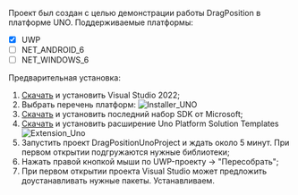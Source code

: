 Проект был создан с целью демонстрации работы DragPosition в платформе UNO.
Поддерживаемые платформы:
- [x] UWP
- [ ] NET_ANDROID_6
- [ ] NET_WINDOWS_6

Предварительная установка:
1. [Скачать](https://visualstudio.microsoft.com/ru/vs/preview/) и установить Visual Studio 2022;
2. Выбрать перечень платформ:
![Installer_UNO](https://user-images.githubusercontent.com/69314237/147860865-00fdb61b-6363-44a5-82c2-be2f3ab3a8ff.png)
3. [Скачать](https://developer.microsoft.com/en-us/windows/downloads/sdk-archive/) и установить последний набор SDK от Microsoft;
4. [Скачать](https://marketplace.visualstudio.com/items?itemName=nventivecorp.uno-platform-addin) и установить расширение Uno Platform Solution Templates
![Extension_Uno](https://user-images.githubusercontent.com/69314237/147861005-49652612-fbd9-4e01-bcae-8b8ff39d08dd.png)
5. Запустить проект DragPositionUnoProject и ждать около 5 минут. При первом открытии подгружаются нужные библиотеки;
6. Нажать правой кнопкой мыши по UWP-проекту -> "Пересобрать";
7. При первом открытии проекта Visual Studio может предложить доустанавливать нужные пакеты. Устанавливаем.
